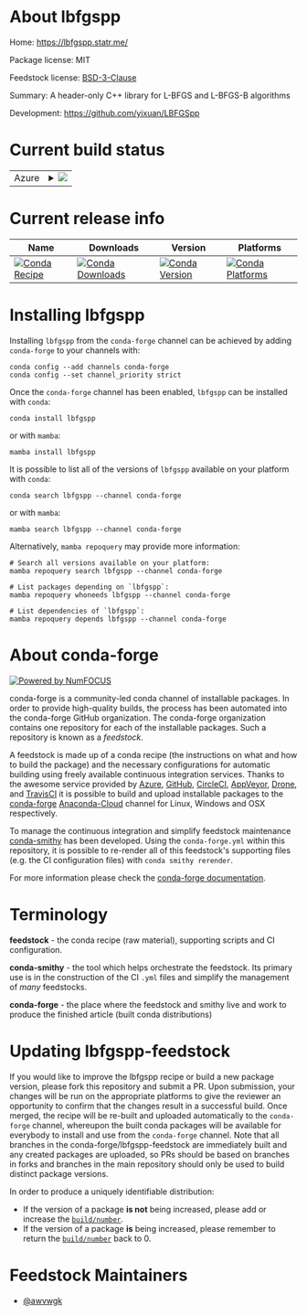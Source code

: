 About lbfgspp
=============

Home: https://lbfgspp.statr.me/

Package license: MIT

Feedstock license: [BSD-3-Clause](https://github.com/conda-forge/lbfgspp-feedstock/blob/main/LICENSE.txt)

Summary: A header-only C++ library for L-BFGS and L-BFGS-B algorithms


Development: https://github.com/yixuan/LBFGSpp

Current build status
====================


<table>
    
  <tr>
    <td>Azure</td>
    <td>
      <details>
        <summary>
          <a href="https://dev.azure.com/conda-forge/feedstock-builds/_build/latest?definitionId=16560&branchName=main">
            <img src="https://dev.azure.com/conda-forge/feedstock-builds/_apis/build/status/lbfgspp-feedstock?branchName=main">
          </a>
        </summary>
        <table>
          <thead><tr><th>Variant</th><th>Status</th></tr></thead>
          <tbody><tr>
              <td>linux_64</td>
              <td>
                <a href="https://dev.azure.com/conda-forge/feedstock-builds/_build/latest?definitionId=16560&branchName=main">
                  <img src="https://dev.azure.com/conda-forge/feedstock-builds/_apis/build/status/lbfgspp-feedstock?branchName=main&jobName=linux&configuration=linux_64_" alt="variant">
                </a>
              </td>
            </tr><tr>
              <td>osx_64</td>
              <td>
                <a href="https://dev.azure.com/conda-forge/feedstock-builds/_build/latest?definitionId=16560&branchName=main">
                  <img src="https://dev.azure.com/conda-forge/feedstock-builds/_apis/build/status/lbfgspp-feedstock?branchName=main&jobName=osx&configuration=osx_64_" alt="variant">
                </a>
              </td>
            </tr><tr>
              <td>win_64</td>
              <td>
                <a href="https://dev.azure.com/conda-forge/feedstock-builds/_build/latest?definitionId=16560&branchName=main">
                  <img src="https://dev.azure.com/conda-forge/feedstock-builds/_apis/build/status/lbfgspp-feedstock?branchName=main&jobName=win&configuration=win_64_" alt="variant">
                </a>
              </td>
            </tr>
          </tbody>
        </table>
      </details>
    </td>
  </tr>
</table>

Current release info
====================

| Name | Downloads | Version | Platforms |
| --- | --- | --- | --- |
| [![Conda Recipe](https://img.shields.io/badge/recipe-lbfgspp-green.svg)](https://anaconda.org/conda-forge/lbfgspp) | [![Conda Downloads](https://img.shields.io/conda/dn/conda-forge/lbfgspp.svg)](https://anaconda.org/conda-forge/lbfgspp) | [![Conda Version](https://img.shields.io/conda/vn/conda-forge/lbfgspp.svg)](https://anaconda.org/conda-forge/lbfgspp) | [![Conda Platforms](https://img.shields.io/conda/pn/conda-forge/lbfgspp.svg)](https://anaconda.org/conda-forge/lbfgspp) |

Installing lbfgspp
==================

Installing `lbfgspp` from the `conda-forge` channel can be achieved by adding `conda-forge` to your channels with:

```
conda config --add channels conda-forge
conda config --set channel_priority strict
```

Once the `conda-forge` channel has been enabled, `lbfgspp` can be installed with `conda`:

```
conda install lbfgspp
```

or with `mamba`:

```
mamba install lbfgspp
```

It is possible to list all of the versions of `lbfgspp` available on your platform with `conda`:

```
conda search lbfgspp --channel conda-forge
```

or with `mamba`:

```
mamba search lbfgspp --channel conda-forge
```

Alternatively, `mamba repoquery` may provide more information:

```
# Search all versions available on your platform:
mamba repoquery search lbfgspp --channel conda-forge

# List packages depending on `lbfgspp`:
mamba repoquery whoneeds lbfgspp --channel conda-forge

# List dependencies of `lbfgspp`:
mamba repoquery depends lbfgspp --channel conda-forge
```


About conda-forge
=================

[![Powered by
NumFOCUS](https://img.shields.io/badge/powered%20by-NumFOCUS-orange.svg?style=flat&colorA=E1523D&colorB=007D8A)](https://numfocus.org)

conda-forge is a community-led conda channel of installable packages.
In order to provide high-quality builds, the process has been automated into the
conda-forge GitHub organization. The conda-forge organization contains one repository
for each of the installable packages. Such a repository is known as a *feedstock*.

A feedstock is made up of a conda recipe (the instructions on what and how to build
the package) and the necessary configurations for automatic building using freely
available continuous integration services. Thanks to the awesome service provided by
[Azure](https://azure.microsoft.com/en-us/services/devops/), [GitHub](https://github.com/),
[CircleCI](https://circleci.com/), [AppVeyor](https://www.appveyor.com/),
[Drone](https://cloud.drone.io/welcome), and [TravisCI](https://travis-ci.com/)
it is possible to build and upload installable packages to the
[conda-forge](https://anaconda.org/conda-forge) [Anaconda-Cloud](https://anaconda.org/)
channel for Linux, Windows and OSX respectively.

To manage the continuous integration and simplify feedstock maintenance
[conda-smithy](https://github.com/conda-forge/conda-smithy) has been developed.
Using the ``conda-forge.yml`` within this repository, it is possible to re-render all of
this feedstock's supporting files (e.g. the CI configuration files) with ``conda smithy rerender``.

For more information please check the [conda-forge documentation](https://conda-forge.org/docs/).

Terminology
===========

**feedstock** - the conda recipe (raw material), supporting scripts and CI configuration.

**conda-smithy** - the tool which helps orchestrate the feedstock.
                   Its primary use is in the construction of the CI ``.yml`` files
                   and simplify the management of *many* feedstocks.

**conda-forge** - the place where the feedstock and smithy live and work to
                  produce the finished article (built conda distributions)


Updating lbfgspp-feedstock
==========================

If you would like to improve the lbfgspp recipe or build a new
package version, please fork this repository and submit a PR. Upon submission,
your changes will be run on the appropriate platforms to give the reviewer an
opportunity to confirm that the changes result in a successful build. Once
merged, the recipe will be re-built and uploaded automatically to the
`conda-forge` channel, whereupon the built conda packages will be available for
everybody to install and use from the `conda-forge` channel.
Note that all branches in the conda-forge/lbfgspp-feedstock are
immediately built and any created packages are uploaded, so PRs should be based
on branches in forks and branches in the main repository should only be used to
build distinct package versions.

In order to produce a uniquely identifiable distribution:
 * If the version of a package **is not** being increased, please add or increase
   the [``build/number``](https://docs.conda.io/projects/conda-build/en/latest/resources/define-metadata.html#build-number-and-string).
 * If the version of a package **is** being increased, please remember to return
   the [``build/number``](https://docs.conda.io/projects/conda-build/en/latest/resources/define-metadata.html#build-number-and-string)
   back to 0.

Feedstock Maintainers
=====================

* [@awvwgk](https://github.com/awvwgk/)

